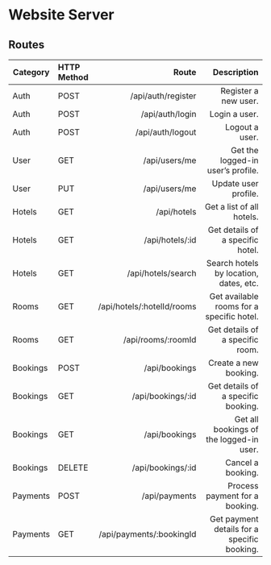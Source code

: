 # Website Server 
## Routes
|Category |	HTTP Method	| Route	| Description
|--------|:------|-------:|------:|
|Auth   |POST	| /api/auth/register	| Register a new user.
|Auth	|POST	|/api/auth/login	|Login a user.
|Auth	|POST	|/api/auth/logout	|Logout a user.
|User   |GET    |/api/users/me|	Get the logged-in user’s profile.
|User	|PUT	|/api/users/me	|Update user profile.
|Hotels	|GET	|/api/hotels	|Get a list of all hotels.
|Hotels	|GET	|/api/hotels/:id	|Get details of a specific hotel.
|Hotels	|GET	|/api/hotels/search	|Search hotels by location, dates, etc.
|Rooms	|GET	|/api/hotels/:hotelId/rooms	|Get available rooms for a specific hotel.
|Rooms	|GET	|/api/rooms/:roomId	|Get details of a specific room.
|Bookings	|POST	|/api/bookings	|Create a new booking.
|Bookings	|GET	|/api/bookings/:id|	Get details of a specific booking.
|Bookings	|GET	|/api/bookings	|Get all bookings of the logged-in user.
|Bookings	|DELETE	|/api/bookings/:id	|Cancel a booking.
|Payments	|POST	|/api/payments	|Process payment for a booking.
|Payments	|GET	|/api/payments/:bookingId	|Get payment details for a specific booking.
